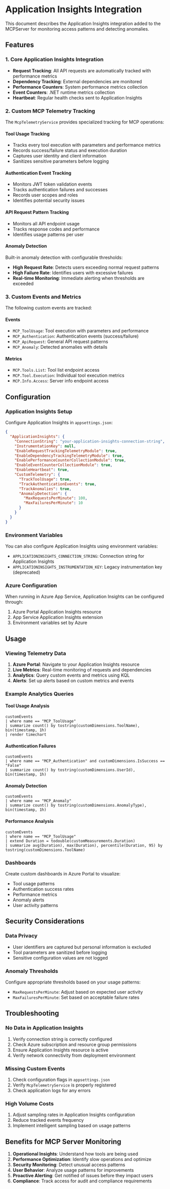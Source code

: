 # Application Insights Integration

This document describes the Application Insights integration added to the MCPServer for monitoring access patterns and detecting anomalies.

## Features

### 1. Core Application Insights Integration
- **Request Tracking**: All API requests are automatically tracked with performance metrics
- **Dependency Tracking**: External dependencies are monitored
- **Performance Counters**: System performance metrics collection
- **Event Counters**: .NET runtime metrics collection
- **Heartbeat**: Regular health checks sent to Application Insights

### 2. Custom MCP Telemetry Tracking
The `McpTelemetryService` provides specialized tracking for MCP operations:

#### Tool Usage Tracking
- Tracks every tool execution with parameters and performance metrics
- Records success/failure status and execution duration
- Captures user identity and client information
- Sanitizes sensitive parameters before logging

#### Authentication Event Tracking
- Monitors JWT token validation events
- Tracks authentication failures and successes
- Records user scopes and roles
- Identifies potential security issues

#### API Request Pattern Tracking
- Monitors all API endpoint usage
- Tracks response codes and performance
- Identifies usage patterns per user

#### Anomaly Detection
Built-in anomaly detection with configurable thresholds:
- **High Request Rate**: Detects users exceeding normal request patterns
- **High Failure Rate**: Identifies users with excessive failures
- **Real-time Monitoring**: Immediate alerting when thresholds are exceeded

### 3. Custom Events and Metrics
The following custom events are tracked:

#### Events
- `MCP_ToolUsage`: Tool execution with parameters and performance
- `MCP_Authentication`: Authentication events (success/failure)
- `MCP_ApiRequest`: General API request patterns
- `MCP_Anomaly`: Detected anomalies with details

#### Metrics
- `MCP.Tools.List`: Tool list endpoint access
- `MCP.Tool.Execution`: Individual tool execution metrics
- `MCP.Info.Access`: Server info endpoint access

## Configuration

### Application Insights Setup
Configure Application Insights in `appsettings.json`:

```json
{
  "ApplicationInsights": {
    "ConnectionString": "your-application-insights-connection-string",
    "InstrumentationKey": null,
    "EnableRequestTrackingTelemetryModule": true,
    "EnableDependencyTrackingTelemetryModule": true,
    "EnablePerformanceCounterCollectionModule": true,
    "EnableEventCounterCollectionModule": true,
    "EnableHeartbeat": true,
    "CustomTelemetry": {
      "TrackToolUsage": true,
      "TrackAuthenticationEvents": true,
      "TrackAnomalies": true,
      "AnomalyDetection": {
        "MaxRequestsPerMinute": 100,
        "MaxFailuresPerMinute": 10
      }
    }
  }
}
```

### Environment Variables
You can also configure Application Insights using environment variables:
- `APPLICATIONINSIGHTS_CONNECTION_STRING`: Connection string for Application Insights
- `APPLICATIONINSIGHTS_INSTRUMENTATION_KEY`: Legacy instrumentation key (deprecated)

### Azure Configuration
When running in Azure App Service, Application Insights can be configured through:
1. Azure Portal Application Insights resource
2. App Service Application Insights extension
3. Environment variables set by Azure

## Usage

### Viewing Telemetry Data
1. **Azure Portal**: Navigate to your Application Insights resource
2. **Live Metrics**: Real-time monitoring of requests and dependencies
3. **Analytics**: Query custom events and metrics using KQL
4. **Alerts**: Set up alerts based on custom metrics and events

### Example Analytics Queries

#### Tool Usage Analysis
```kql
customEvents
| where name == "MCP_ToolUsage"
| summarize count() by tostring(customDimensions.ToolName), bin(timestamp, 1h)
| render timechart
```

#### Authentication Failures
```kql
customEvents
| where name == "MCP_Authentication" and customDimensions.IsSuccess == "False"
| summarize count() by tostring(customDimensions.UserId), bin(timestamp, 1h)
```

#### Anomaly Detection
```kql
customEvents
| where name == "MCP_Anomaly"
| summarize count() by tostring(customDimensions.AnomalyType), bin(timestamp, 1h)
```

#### Performance Analysis
```kql
customEvents
| where name == "MCP_ToolUsage"
| extend Duration = todouble(customMeasurements.Duration)
| summarize avg(Duration), max(Duration), percentile(Duration, 95) by tostring(customDimensions.ToolName)
```

### Dashboards
Create custom dashboards in Azure Portal to visualize:
- Tool usage patterns
- Authentication success rates
- Performance metrics
- Anomaly alerts
- User activity patterns

## Security Considerations

### Data Privacy
- User identifiers are captured but personal information is excluded
- Tool parameters are sanitized before logging
- Sensitive configuration values are not logged

### Anomaly Thresholds
Configure appropriate thresholds based on your usage patterns:
- `MaxRequestsPerMinute`: Adjust based on expected user activity
- `MaxFailuresPerMinute`: Set based on acceptable failure rates

## Troubleshooting

### No Data in Application Insights
1. Verify connection string is correctly configured
2. Check Azure subscription and resource group permissions
3. Ensure Application Insights resource is active
4. Verify network connectivity from deployment environment

### Missing Custom Events
1. Check configuration flags in `appsettings.json`
2. Verify `McpTelemetryService` is properly registered
3. Check application logs for any errors

### High Volume Costs
1. Adjust sampling rates in Application Insights configuration
2. Reduce tracked events frequency
3. Implement intelligent sampling based on usage patterns

## Benefits for MCP Server Monitoring

1. **Operational Insights**: Understand how tools are being used
2. **Performance Optimization**: Identify slow operations and optimize
3. **Security Monitoring**: Detect unusual access patterns
4. **User Behavior**: Analyze usage patterns for improvements
5. **Proactive Alerting**: Get notified of issues before they impact users
6. **Compliance**: Track access for audit and compliance requirements